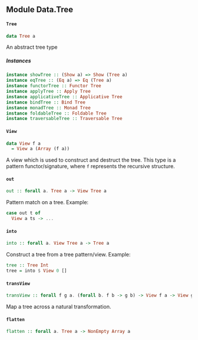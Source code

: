 ## Module Data.Tree

#### `Tree`

``` purescript
data Tree a
```

An abstract tree type

##### Instances
``` purescript
instance showTree :: (Show a) => Show (Tree a)
instance eqTree :: (Eq a) => Eq (Tree a)
instance functorTree :: Functor Tree
instance applyTree :: Apply Tree
instance applicativeTree :: Applicative Tree
instance bindTree :: Bind Tree
instance monadTree :: Monad Tree
instance foldableTree :: Foldable Tree
instance traversableTree :: Traversable Tree
```

#### `View`

``` purescript
data View f a
  = View a (Array (f a))
```

A view which is used to construct and destruct the tree. This type is a
pattern functor/signature, where `f` represents the recursive structure.

#### `out`

``` purescript
out :: forall a. Tree a -> View Tree a
```

Pattern match on a tree. Example:

````purescript
case out t of
  View a ts -> ...
````

#### `into`

``` purescript
into :: forall a. View Tree a -> Tree a
```

Construct a tree from a tree pattern/view. Example:

````purescript
tree :: Tree Int
tree = into $ View 0 []
````

#### `transView`

``` purescript
transView :: forall f g a. (forall b. f b -> g b) -> View f a -> View g a
```

Map a tree across a natural transformation.

#### `flatten`

``` purescript
flatten :: forall a. Tree a -> NonEmpty Array a
```



